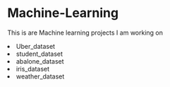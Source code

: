 # Machine-Learning
This is are Machine learning projects I am working on 
 <li> Uber_dataset</li>
  <li> student_dataset</li>
   <li> abalone_dataset</li>
    <li> iris_dataset</li>
     <li> weather_dataset</li>
     <a href="https://www.google.com/url?sa=i&url=https%3A%2F%2Fwww.piqsels.com%2Fen%2Fpublic-domain-photo-zwfob%2Fdownload%2F1920x1080&psig=AOvVaw29NQu2KPP9BDYbT51fQPQ4&ust=1645987899722000&source=images&cd=vfe&ved=0CAsQjRxqFwoTCMDzif2EnvYCFQAAAAAdAAAAABAJ
" target="_blank" rel="noopener noreferrer">



